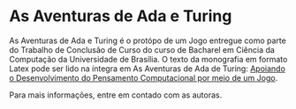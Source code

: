 # As Aventuras de Ada e Turing

As Aventuras de Ada e Turing é o protópo de um Jogo entregue como parte do Trabalho de Conclusão de Curso 
do curso de Bacharel em Ciência da Computação da Universidade de Brasília. O texto da monografia em formato 
Latex pode ser lido na íntegra em As Aventuras de Ada de Turing: [Apoiando o Desenvolvimento do Pensamento 
Computacional por meio de um Jogo](https://github.com/gessikete/Ada-e-Turing-TCC).

Para mais informações, entre em contado com as autoras.
